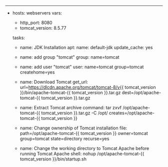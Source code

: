 ---
- hosts: webservers
  vars:
    - http_port: 8080
    - tomcat_version: 8.5.77
    
  tasks:
    - name: JDK Installation
      apt:
        name: default-jdk
        update_cache: yes
    
    - name: add group "tomcat"
      group: name=tomcat

    - name: add user "tomcat"
      user: name=tomcat group=tomcat createhome=yes

    - name: Download Tomcat
      get_url: url=https://dlcdn.apache.org/tomcat/tomcat-8/v{{ tomcat_version }}/bin/apache-tomcat-{{ tomcat_version }}.tar.gz dest=/opt/apache-tomcat-{{ tomcat_version }}.tar.gz

    - name: Extract Tomcat archive
      command: tar zxvf /opt/apache-tomcat-{{ tomcat_version }}.tar.gz -C /opt/ creates=/opt/apache-tomcat-{{ tomcat_version }}

    - name: Change ownership of Tomcat installation
      file: path=/opt/apache-tomcat-{{ tomcat_version }} owner=tomcat group=tomcat state=directory recurse=yes

    - name: Change the working directory to Tomcat Apache before running Tomcat Apache
      shell: nohup /opt/apache-tomcat-{{ tomcat_version }}/bin/startup.sh
